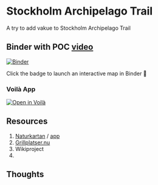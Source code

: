 # Stockholm Archipelago Trail
A try to add vakue to Stockholm Archipelago Trail 

## Binder with POC [video](https://youtu.be/bepljHYFqp4)

[![Binder](https://mybinder.org/badge_logo.svg)](https://mybinder.org/v2/gh/salgo60/Stockholm_Archipelago_Trail/HEAD?filepath=notebooks%2Finteractive_map2.ipynb)

Click the badge to launch an interactive map in Binder 🚀

### Voilà App  
[![Open in Voilà](https://img.shields.io/badge/launch-Voilà%20App-orange?logo=voila&style=for-the-badge)](https://mybinder.org/v2/gh/salgo60/Stockholm_Archipelago_Trail/HEAD?urlpath=voila%2Frender%2Fnotebooks%2Finteractive_map2.ipynb)


## Resources
1) [Naturkartan](https://www.naturkartan.se/sv/) / [app](https://apps.apple.com/se/app/naturkartan/id1223011883)
2) [Grillplatser.nu](https://grillplatser.nu/Karta/Kommun/Stockholm)
2) Wikiproject
3) 
## Thoughts
